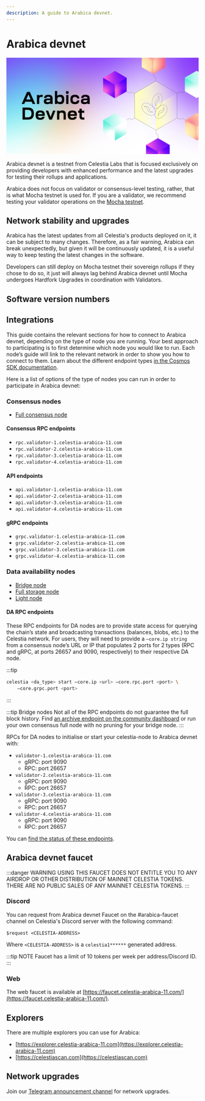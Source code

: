 ```yaml
---
description: A guide to Arabica devnet.
---
```


# Arabica devnet

![arabica-devnet](/img/arabica-devnet.png)

Arabica devnet is a testnet from Celestia Labs that is focused
exclusively on providing developers with enhanced performance and
the latest upgrades for testing their rollups and applications.

Arabica does not focus on validator or consensus-level testing, rather,
that is what Mocha testnet is used for. If you are a validator, we
recommend testing your validator operations on the
[Mocha testnet](./mocha-testnet.md).

## Network stability and upgrades

Arabica has the latest updates from all Celestia's products deployed
on it, it can be subject to many changes. Therefore, as a fair warning,
Arabica can break unexpectedly, but given it will be continuously updated,
it is a useful way to keep testing the latest changes in the software.

Developers can still deploy on Mocha testnet their sovereign rollups if they
chose to do so, it just will always lag behind Arabica devnet until Mocha
undergoes Hardfork Upgrades in coordination with Validators.

## Software version numbers

<!-- markdownlint-disable MD033 -->
<script setup>
import ArabicaVersionTags from '../.vitepress/components/ArabicaVersionTags.vue'
</script>

<ArabicaVersionTags/>

## Integrations

This guide contains the relevant sections for how to connect to Arabica
devnet, depending on the type of node you are running. Your best
approach to participating is to first determine which node you would
like to run. Each node’s guide will link to the relevant network in
order to show you how to connect to them. Learn about the different
endpoint types [in the Cosmos SDK documentation](https://docs.cosmos.network/v0.50/learn/advanced/grpc_rest).

Here is a list of options of the type of nodes you can run
in order to participate in Arabica devnet:

### Consensus nodes

- [Full consensus node](../nodes/consensus-node.md)

#### Consensus RPC endpoints

- `rpc.validator-1.celestia-arabica-11.com`
- `rpc.validator-2.celestia-arabica-11.com`
- `rpc.validator-3.celestia-arabica-11.com`
- `rpc.validator-4.celestia-arabica-11.com`

#### API endpoints

- `api.validator-1.celestia-arabica-11.com`
- `api.validator-2.celestia-arabica-11.com`
- `api.validator-3.celestia-arabica-11.com`
- `api.validator-4.celestia-arabica-11.com`

#### gRPC endpoints

- `grpc.validator-1.celestia-arabica-11.com`
- `grpc.validator-2.celestia-arabica-11.com`
- `grpc.validator-3.celestia-arabica-11.com`
- `grpc.validator-4.celestia-arabica-11.com`

### Data availability nodes

- [Bridge node](./bridge-node.md)
- [Full storage node](./full-storage-node.md)
- [Light node](./light-node.md)

#### DA RPC endpoints

These RPC endpoints for DA nodes are to provide state access for querying the
chain’s state and broadcasting transactions (balances, blobs, etc.) to the
Celestia network. For users, they will need to provide a `–core.ip string`
from a consensus node’s URL or IP that populates 2 ports for 2 types
(RPC and gRPC, at ports 26657 and 9090, respectively) to their respective DA
node.

:::tip

```bash
celestia <da_type> start –core.ip <url> –core.rpc.port <port> \
    –core.grpc.port <port>
```

:::

:::tip Bridge nodes
Not all of the RPC endpoints do not guarantee the full block history.
Find [an archive endpoint on the community dashboard](https://celestia-tools.brightlystake.com/)
or run your own consensus full node with no pruning for
your bridge node.
:::

RPCs for DA nodes to initialise or start your celestia-node to Arabica devnet with:

- `validator-1.celestia-arabica-11.com`
  - gRPC: port 9090
  - RPC: port 26657
- `validator-2.celestia-arabica-11.com`
  - gRPC: port 9090
  - RPC: port 26657
- `validator-3.celestia-arabica-11.com`
  - gRPC: port 9090
  - RPC: port 26657
- `validator-4.celestia-arabica-11.com`
  - gRPC: port 9090
  - RPC: port 26657

You can [find the status of these endpoints](https://celestia-tools.brightlystake.com/).

## Arabica devnet faucet

:::danger WARNING
USING THIS FAUCET DOES NOT ENTITLE YOU TO ANY AIRDROP OR OTHER DISTRIBUTION OF
MAINNET CELESTIA TOKENS. THERE ARE NO PUBLIC SALES OF ANY MAINNET CELESTIA
TOKENS.
:::

### Discord

You can request from Arabica devnet Faucet on the #arabica-faucet channel on
Celestia's Discord server with the following command:

```text
$request <CELESTIA-ADDRESS>
```

Where `<CELESTIA-ADDRESS>` is a `celestia1******` generated address.

:::tip NOTE
Faucet has a limit of 10 tokens per week per address/Discord ID.
:::

### Web

The web faucet is available at [https://faucet.celestia-arabica-11.com/](https://faucet.celestia-arabica-11.com/).

## Explorers

There are multiple explorers you can use for Arabica:

- [https://explorer.celestia-arabica-11.com](https://explorer.celestia-arabica-11.com)
- [https://celestiascan.com](https://celestiascan.com)

## Network upgrades

Join our [Telegram announcement channel](https://t.me/+smSFIA7XXLU4MjJh)
for network upgrades.
